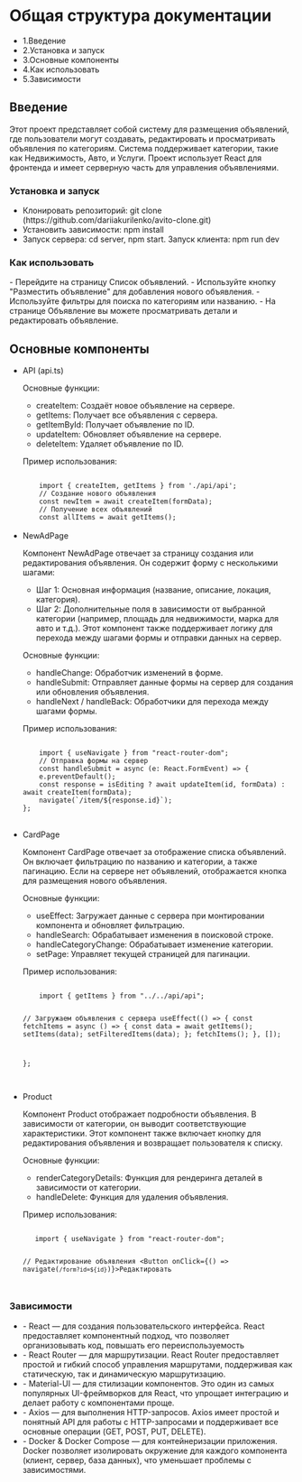 <h1>Общая структура документации</h1>
<ul>
  <li>1.Введение</li>
  <li>2.Установка и запуск</li>
  <li>3.Основные компоненты</li>
  <li>4.Как использовать</li>
  <li>5.Зависимости</li>
</ul>

<h2>Введение</h2>
<p>Этот проект представляет собой систему для размещения объявлений, где пользователи могут создавать, редактировать и просматривать объявления по категориям. Система поддерживает категории, такие как Недвижимость, Авто, и Услуги. Проект использует React для фронтенда и имеет серверную часть для управления объявлениями.</p>

<h3>Установка и запуск</h3>
<ul>
  <li>Клонировать репозиторий: git clone (https://github.com/dariiakurilenko/avito-clone.git)</li>
  <li>Установить зависимости: npm install</li>
  <li>Запуск сервера: cd server, npm start. Запуск клиента: npm run dev</li>
</ul>

<h3>Как использовать</h3>
<p>
 - Перейдите на страницу Список объявлений.
 - Используйте кнопку "Разместить объявление" для добавления нового объявления.
 - Используйте фильтры для поиска по категориям или названию.
 - На странице Объявление вы можете просматривать детали и редактировать объявление.
</p>

<h2>Основные компоненты</h2>
<ul>
  <li>API (api.ts)</li>
  <p>Основные функции:

  - createItem: Создаёт новое объявление на сервере.
  - getItems: Получает все объявления с сервера.
  - getItemById: Получает объявление по ID.
  - updateItem: Обновляет объявление на сервере.
  - deleteItem: Удаляет объявление по ID.</p>

  <p>Пример использования:</p>
  <code>
    import { createItem, getItems } from './api/api';
    // Создание нового объявления
    const newItem = await createItem(formData);
    // Получение всех объявлений
    const allItems = await getItems();
</code>
<br>
<li>NewAdPage</li>
  <p>
    Компонент NewAdPage отвечает за страницу создания или редактирования объявления. Он содержит форму с несколькими шагами:

  - Шаг 1: Основная информация (название, описание, локация, категория).
  - Шаг 2: Дополнительные поля в зависимости от выбранной категории (например, площадь для недвижимости, марка для авто и т.д.).
Этот компонент также поддерживает логику для перехода между шагами формы и отправки данных на сервер.
  </p>
  <p>Основные функции:

  - handleChange: Обработчик изменений в форме.
  - handleSubmit: Отправляет данные формы на сервер для создания или обновления объявления.
  - handleNext / handleBack: Обработчики для перехода между шагами формы.</p>

  <p>Пример использования:</p>
  <code>
    import { useNavigate } from "react-router-dom";
    // Отправка формы на сервер
    const handleSubmit = async (e: React.FormEvent) => {
    e.preventDefault();
    const response = isEditing ? await updateItem(id, formData) : await createItem(formData);
    navigate(`/item/${response.id}`);
};

</code>

<br>
<li>CardPage</li>
  <p>
    Компонент CardPage отвечает за отображение списка объявлений. Он включает фильтрацию по названию и категории, а также пагинацию. Если на сервере нет объявлений, отображается кнопка для размещения нового объявления.
  </p>
  <p>Основные функции:

  - useEffect: Загружает данные с сервера при монтировании компонента и обновляет фильтрацию.
  - handleSearch: Обрабатывает изменения в поисковой строке.
  - handleCategoryChange: Обрабатывает изменение категории.
  - setPage: Управляет текущей страницей для пагинации.</p>

  <p>Пример использования:</p>
  <code>
    import { getItems } from "../../api/api";

// Загружаем объявления с сервера
useEffect(() => {
  const fetchItems = async () => {
    const data = await getItems();
    setItems(data);
    setFilteredItems(data);
  };
  fetchItems();
}, []);

};

</code>

<br>
<li>Product</li>
  <p>
   Компонент Product отображает подробности объявления. В зависимости от категории, он выводит соответствующие характеристики. Этот компонент также включает кнопку для редактирования объявления и возвращает пользователя к списку.
  </p>
  <p>Основные функции:

  - renderCategoryDetails: Функция для рендеринга деталей в зависимости от категории.
  - handleDelete: Функция для удаления объявления.</p>

  <p>Пример использования:</p>
  <code>
   import { useNavigate } from "react-router-dom";

// Редактирование объявления
<Button onClick={() => navigate(`/form?id=${id}`)}>Редактировать</Button>

</code>
</ul>


<h3>Зависимости</h3>
<p>
  <ul>
    <li>
      - React — для создания пользовательского интерфейса. React предоставляет компонентный подход, что позволяет   организовывать код, повышать его переиспользуемость
    </li>
    <li>
       - React Router — для маршрутизации. React Router предоставляет простой и гибкий способ управления маршрутами, поддерживая как статическую, так и динамическую маршрутизацию.
    </li>
    <li>
      - Material-UI — для стилизации компонентов. Это один из самых популярных UI-фреймворков для React, что упрощает интеграцию и делает работу с компонентами проще.
    </li>
    <li>
      - Axios — для выполнения HTTP-запросов. Axios имеет простой и понятный API для работы с HTTP-запросами и поддерживает все основные операции (GET, POST, PUT, DELETE).
    </li>
    <li>
      - Docker & Docker Compose — для контейнеризации приложения. Docker позволяет изолировать окружение для каждого компонента (клиент, сервер, база данных), что уменьшает проблемы с зависимостями.
    </li>
  
  </ul>
</p>
